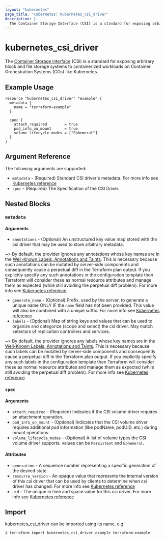 ```yaml
---
layout: "kubernetes"
page_title: "Kubernetes: kubernetes_csi_driver"
description: |-
  The Container Storage Interface (CSI) is a standard for exposing arbitrary block and file storage systems to containerized workloads on Container Orchestration Systems (COs) like Kubernetes.
---
```


# kubernetes_csi_driver

The [Container Storage Interface](https://kubernetes-csi.github.io/docs/introduction.html)
(CSI) is a standard for exposing arbitrary block and file storage systems to containerized workloads on Container 
Orchestration Systems (COs) like Kubernetes.

## Example Usage

```hcl
resource "kubernetes_csi_driver" "example" {
  metadata {
    name = "terraform-example"
  }

  spec {
    attach_required        = true
    pod_info_on_mount      = true
    volume_lifecycle_modes = ["Ephemeral"]
  }
}
```

## Argument Reference

The following arguments are supported:

* `metadata` - (Required) Standard CSI driver's metadata. For more info see [Kubernetes reference](https://github.com/kubernetes/community/blob/master/contributors/devel/sig-architecture/api-conventions.md#metadata)
* `spec` - (Required) The Specification of the CSI Driver. 

## Nested Blocks

### `metadata`

#### Arguments

* `annotations` - (Optional) An unstructured key value map stored with the csi driver that may be used to store arbitrary metadata. 

~> By default, the provider ignores any annotations whose key names are in the [Well-Known Labels, Annotations and Taints](https://kubernetes.io/docs/reference/labels-annotations-taints). This is necessary because such annotations can be mutated by server-side components and consequently cause a perpetual diff in the Terraform plan output. If you explicitly specify any such annotations in the configuration template then Terraform will consider these as normal resource attributes and manage them as expected (while still avoiding the perpetual diff problem). For more info see [Kubernetes reference](http://kubernetes.io/docs/user-guide/annotations)

* `generate_name` - (Optional) Prefix, used by the server, to generate a unique name ONLY IF the `name` field has not been provided. This value will also be combined with a unique suffix. For more info see [Kubernetes reference](https://github.com/kubernetes/community/blob/master/contributors/devel/sig-architecture/api-conventions.md#idempotency)
* `labels` - (Optional) Map of string keys and values that can be used to organize and categorize (scope and select) the csi driver. May match selectors of replication controllers and services. 

~> By default, the provider ignores any labels whose key names are in the [Well-Known Labels, Annotations and Taints](https://kubernetes.io/docs/reference/labels-annotations-taints). This is necessary because such labels can be mutated by server-side components and consequently cause a perpetual diff in the Terraform plan output. If you explicitly specify any such labels in the configuration template then Terraform will consider these as normal resource attributes and manage them as expected (while still avoiding the perpetual diff problem). For more info see [Kubernetes reference](http://kubernetes.io/docs/user-guide/labels)

### `spec`

#### Arguments

* `attach_required` - (Required) Indicates if the CSI volume driver requires an attachment operation.
* `pod_info_on_mount` - (Optional) Indicates that the CSI volume driver requires additional pod information (like podName, podUID, etc.) during mount operations.
* `volume_lifecycle_modes` - (Optional) A list of volume types the CSI volume driver supports. values can be `Persistent` and `Ephemeral`.

#### Attributes

* `generation` - A sequence number representing a specific generation of the desired state.
* `resource_version` - An opaque value that represents the internal version of this csi driver that can be used by clients to determine when csi driver has changed. For more info see [Kubernetes reference](https://github.com/kubernetes/community/blob/master/contributors/devel/sig-architecture/api-conventions.md#concurrency-control-and-consistency)
* `uid` - The unique in time and space value for this csi driver. For more info see [Kubernetes reference](http://kubernetes.io/docs/user-guide/identifiers#uids)

## Import

kubernetes_csi_driver can be imported using its name, e.g.

```
$ terraform import kubernetes_csi_driver.example terraform-example
```
